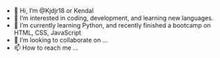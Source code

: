 - 👋 Hi, I’m @Kjdjr18 or Kendal
- 👀 I’m interested in coding, development, and learning new languages.
- 🌱 I’m currently learning Python, and recently finished a bootcamp on HTML, CSS, JavaScript
- 💞️ I’m looking to collaborate on ...
- 📫 How to reach me ...

<!---
Kjdjr18/Kjdjr18 is a ✨ special ✨ repository because its `README.md` (this file) appears on your GitHub profile.
You can click the Preview link to take a look at your changes.
--->
